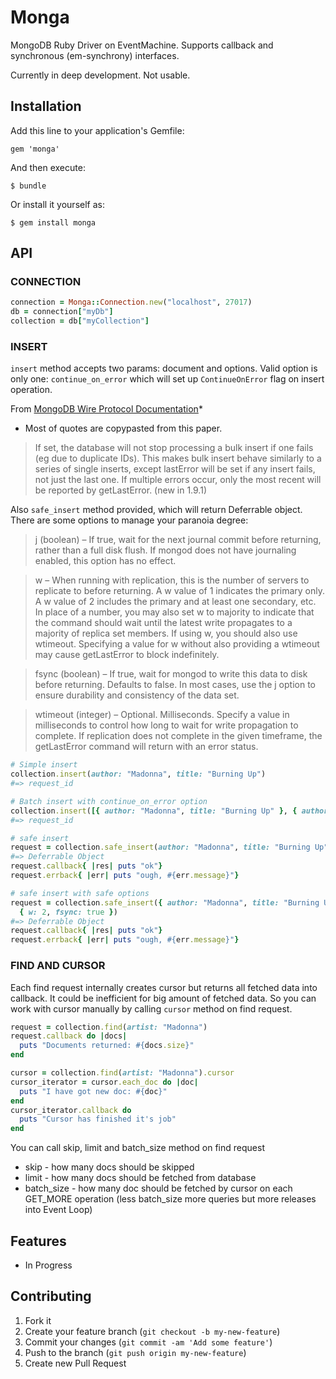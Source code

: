 # Monga

MongoDB Ruby Driver on EventMachine. Supports callback and synchronous (em-synchrony) interfaces.

Currently in deep development. Not usable.

## Installation

Add this line to your application's Gemfile:

    gem 'monga'

And then execute:

    $ bundle

Or install it yourself as:

    $ gem install monga

## API

### CONNECTION

```ruby
connection = Monga::Connection.new("localhost", 27017)
db = connection["myDb"]
collection = db["myCollection"]
```

### INSERT

`insert` method accepts two params: document and options. Valid option is only one: `continue_on_error` which will set up `ContinueOnError` flag on insert operation.

From [MongoDB Wire Protocol Documentation](http://docs.mongodb.org/meta-driver/latest/legacy/mongodb-wire-protocol/#wire-op-query)*

* Most of quotes are copypasted from this paper.

> If set, the database will not stop processing a bulk insert if one fails (eg due to duplicate IDs). This makes bulk insert behave similarly to a series of single inserts, except lastError will be set if any insert fails, not just the last one. If multiple errors occur, only the most recent will be reported by getLastError. (new in 1.9.1)

Also `safe_insert` method provided, which will return Deferrable object. There are some options to manage your paranoia degree:

> j (boolean) – If true, wait for the next journal commit before returning, rather than a full disk flush. If mongod does not have journaling enabled, this option has no effect.

> w – When running with replication, this is the number of servers to replicate to before returning. A w value of 1 indicates the primary only. A w value of 2 includes the primary and at least one secondary, etc. In place of a number, you may also set w to majority to indicate that the command should wait until the latest write propagates to a majority of replica set members. If using w, you should also use wtimeout. Specifying a value for w without also providing a wtimeout may cause getLastError to block indefinitely.

> fsync (boolean) – If true, wait for mongod to write this data to disk before returning. Defaults to false. In most cases, use the j option to ensure durability and consistency of the data set.

> wtimeout (integer) – Optional. Milliseconds. Specify a value in milliseconds to control how long to wait for write propagation to complete. If replication does not complete in the given timeframe, the getLastError command will return with an error status.

```ruby
# Simple insert
collection.insert(author: "Madonna", title: "Burning Up")
#=> request_id

# Batch insert with continue_on_error option
collection.insert([{ author: "Madonna", title: "Burning Up" }, { author: "Madonna", title: "Freezing" }], { continue_on_error: true })
#=> request_id

# safe insert
request = collection.safe_insert(author: "Madonna", title: "Burning Up")
#=> Deferrable Object
request.callback{ |res| puts "ok"}
request.errback{ |err| puts "ough, #{err.message}"}

# safe insert with safe options
request = collection.safe_insert({ author: "Madonna", title: "Burning Up" }, 
  { w: 2, fsync: true })
#=> Deferrable Object
request.callback{ |res| puts "ok"}
request.errback{ |err| puts "ough, #{err.message}"}
```

### FIND AND CURSOR

Each find request internally creates cursor but returns all fetched data into callback. It could be inefficient for big amount of fetched data. So you can work with cursor manually by calling `cursor` method on find request.

```ruby
request = collection.find(artist: "Madonna")
request.callback do |docs|
  puts "Documents returned: #{docs.size}"
end

cursor = collection.find(artist: "Madonna").cursor
cursor_iterator = cursor.each_doc do |doc|
  puts "I have got new doc: #{doc}"
end
cursor_iterator.callback do
  puts "Cursor has finished it's job"
end
```

You can call skip, limit and batch_size method on find request
* skip - how many docs should be skipped
* limit - how many docs should be fetched from database
* batch_size - how many doc should be fetched by cursor on each GET_MORE operation (less batch_size more queries but more releases into Event Loop)

## Features

* In Progress

## Contributing

1. Fork it
2. Create your feature branch (`git checkout -b my-new-feature`)
3. Commit your changes (`git commit -am 'Add some feature'`)
4. Push to the branch (`git push origin my-new-feature`)
5. Create new Pull Request
